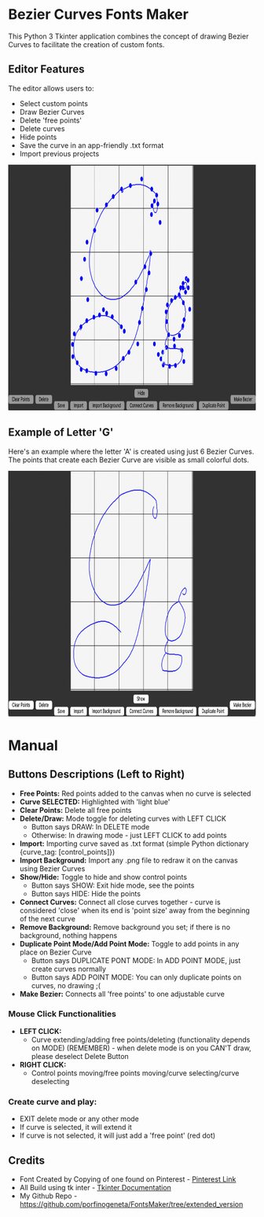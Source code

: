 # Bezier Curves Fonts Maker

This Python 3 Tkinter application combines the concept of drawing Bezier Curves to facilitate the creation of custom fonts.

## Editor Features

The editor allows users to:

- Select custom points
- Draw Bezier Curves
- Delete 'free points'
- Delete curves
- Hide points
- Save the curve in an app-friendly .txt format
- Import previous projects

<p align="center">
  <img src="https://github.com/porfinogeneta/FontsMaker/blob/master/demo/Screenshot%202024-02-21%20at%2009.03.43.png" width="800px" height="500px"/>
</p>

## Example of Letter 'G'

Here's an example where the letter 'A' is created using just 6 Bezier Curves. The points that create each Bezier Curve are visible as small colorful dots.

<p align="center">
  <img src="https://github.com/porfinogeneta/FontsMaker/blob/master/demo/Screenshot%202024-02-21%20at%2009.04.26.png" style="width: 800px; height: 500px;"/>
</p>

# Manual

## Buttons Descriptions (Left to Right)

- **Free Points:** Red points added to the canvas when no curve is selected
- **Curve SELECTED:** Highlighted with 'light blue'
- **Clear Points:** Delete all free points
- **Delete/Draw:** Mode toggle for deleting curves with LEFT CLICK
    - Button says DRAW: In DELETE mode
    - Otherwise: In drawing mode - just LEFT CLICK to add points
- **Import:** Importing curve saved as .txt format (simple Python dictionary {curve_tag: [control_points]})
- **Import Background:** Import any .png file to redraw it on the canvas using Bezier Curves
- **Show/Hide:** Toggle to hide and show control points
    - Button says SHOW: Exit hide mode, see the points
    - Button says HIDE: Hide the points
- **Connect Curves:** Connect all close curves together - curve is considered 'close' when its end is 'point size' away from the beginning of the next curve
- **Remove Background:** Remove background you set; if there is no background, nothing happens
- **Duplicate Point Mode/Add Point Mode:** Toggle to add points in any place on Bezier Curve
    - Button says DUPLICATE PONT MODE: In ADD POINT MODE, just create curves normally
    - Button says ADD POINT MODE: You can only duplicate points on curves, no drawing ;(
- **Make Bezier:** Connects all 'free points' to one adjustable curve

### Mouse Click Functionalities

- **LEFT CLICK:**
    - Curve extending/adding free points/deleting (functionality depends on MODE)
    (REMEMBER) - when delete mode is on you CAN'T draw, please deselect Delete Button
- **RIGHT CLICK:**
    - Control points moving/free points moving/curve selecting/curve deselecting

### Create curve and play:

- EXIT delete mode or any other mode
- If curve is selected, it will extend it
- If curve is not selected, it will just add a 'free point' (red dot)

## Credits

- Font Created by Copying of one found on Pinterest - [Pinterest Link](https://pl.pinterest.com/pin/403846291594771476/visual-search/?x=16&y=16&w=414&h=540&cropSource=6&surfaceType=flashlight)
- All Build using tk inter - [Tkinter Documentation](https://docs.python.org/3/library/tkinter.html)
- My Github Repo - https://github.com/porfinogeneta/FontsMaker/tree/extended_version
